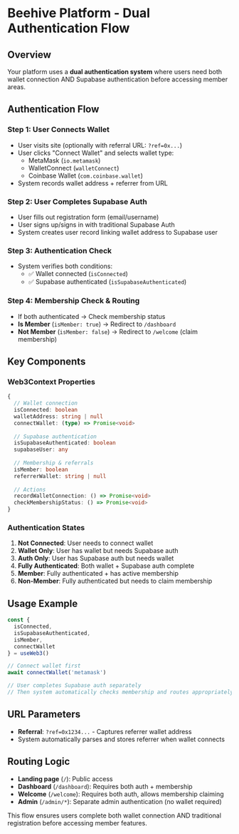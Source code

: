 # Beehive Platform - Dual Authentication Flow

## Overview
Your platform uses a **dual authentication system** where users need both wallet connection AND Supabase authentication before accessing member areas.

## Authentication Flow

### Step 1: User Connects Wallet
- User visits site (optionally with referral URL: `?ref=0x...`)
- User clicks "Connect Wallet" and selects wallet type:
  - MetaMask (`io.metamask`)
  - WalletConnect (`walletConnect`)
  - Coinbase Wallet (`com.coinbase.wallet`)
- System records wallet address + referrer from URL

### Step 2: User Completes Supabase Auth
- User fills out registration form (email/username)
- User signs up/signs in with traditional Supabase Auth
- System creates user record linking wallet address to Supabase user

### Step 3: Authentication Check
- System verifies both conditions:
  - ✅ Wallet connected (`isConnected`)
  - ✅ Supabase authenticated (`isSupabaseAuthenticated`)

### Step 4: Membership Check & Routing
- If both authenticated → Check membership status
- **Is Member** (`isMember: true`) → Redirect to `/dashboard`
- **Not Member** (`isMember: false`) → Redirect to `/welcome` (claim membership)

## Key Components

### Web3Context Properties
```typescript
{
  // Wallet connection
  isConnected: boolean
  walletAddress: string | null
  connectWallet: (type) => Promise<void>
  
  // Supabase authentication  
  isSupabaseAuthenticated: boolean
  supabaseUser: any
  
  // Membership & referrals
  isMember: boolean
  referrerWallet: string | null
  
  // Actions
  recordWalletConnection: () => Promise<void>
  checkMembershipStatus: () => Promise<void>
}
```

### Authentication States
1. **Not Connected**: User needs to connect wallet
2. **Wallet Only**: User has wallet but needs Supabase auth
3. **Auth Only**: User has Supabase auth but needs wallet
4. **Fully Authenticated**: Both wallet + Supabase auth complete
5. **Member**: Fully authenticated + has active membership
6. **Non-Member**: Fully authenticated but needs to claim membership

## Usage Example

```typescript
const { 
  isConnected, 
  isSupabaseAuthenticated, 
  isMember, 
  connectWallet 
} = useWeb3()

// Connect wallet first
await connectWallet('metamask')

// User completes Supabase auth separately
// Then system automatically checks membership and routes appropriately
```

## URL Parameters
- **Referral**: `?ref=0x1234...` - Captures referrer wallet address
- System automatically parses and stores referrer when wallet connects

## Routing Logic
- **Landing page** (`/`): Public access
- **Dashboard** (`/dashboard`): Requires both auth + membership
- **Welcome** (`/welcome`): Requires both auth, allows membership claiming
- **Admin** (`/admin/*`): Separate admin authentication (no wallet required)

This flow ensures users complete both wallet connection AND traditional registration before accessing member features.